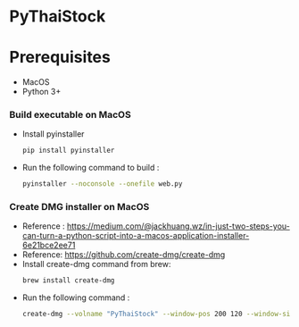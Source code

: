 # PyThaiStock

# Prerequisites
- MacOS
- Python 3+

### Build executable on MacOS
- Install pyinstaller
  ```bash
  pip install pyinstaller
  ```
- Run the following command to build :
  ```bash
  pyinstaller --noconsole --onefile web.py
  ```
### Create DMG installer on MacOS
- Reference : https://medium.com/@jackhuang.wz/in-just-two-steps-you-can-turn-a-python-script-into-a-macos-application-installer-6e21bce2ee71
- Reference: https://github.com/create-dmg/create-dmg
- Install create-dmg command from brew:
  ```bash
  brew install create-dmg
  ```
- Run the following command :
  ```bash
  create-dmg --volname "PyThaiStock" --window-pos 200 120 --window-size 600 300 --hide-extension web.app --app-drop-link 425 120 "PyThaiStock.dmg" "dist"
  ```
